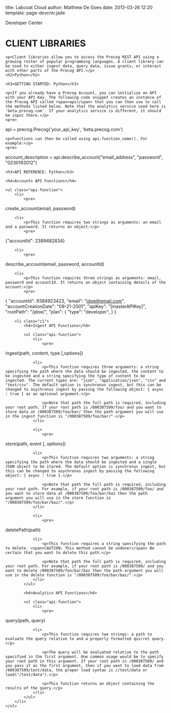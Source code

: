 title: Labcoat Cloud
author: Matthew De Goes
date: 2013-03-26 12:20
template: page-devcntr.jade

<div id="body">
    <span class="page-title">Developer Center</span>
    <h1>CLIENT LIBRARIES</h1>

    <p>Client libraries allow you to access the Precog REST API using a growing roster of popular programming languages. A client library can be used to either ingest data, query data, issue grants, or interact with other parts of the Precog API.</p>
    <h2>Python</h2>

    <h3>GETTING STARTED: Python</h3>

    <p>If you already have a Precog Account, you can initialize an API with your API Key. The following code snippet creates an instance of the Precog API called <span>api</span> that you can then use to call the methods listed below. Note that the analytics service used here is 'beta.precog.com'. If your analytics service is different, it should be input there.</p>
    <pre>
api = precog.Precog('your_api_key', 'beta.precog.com')
</pre>

    <p>Functions can then be called using api.function_name(). For example:</p>
    <pre>
account_description = api.describe_account("email_address", "password", "0230193012")
</pre>

    <h3>API REFERENCE: Python</h3>

    <h4>Accounts API Functions</h4>

    <ul class="api-function">
        <li>
            <pre>
<span>create_account</span>(email, password) 
</pre>
        </li>

        <li>
            <p>This function requires two strings as arguments: an email and a password. It returns an object:</p>
            <pre>
{"accountId": 2389482834}
</pre>
        </li>

        <li>
            <pre>
<span>describe_account</span>(email, password, accountId) 
</pre>
        </li>

        <li>
            <p>This function requires three strings as arguments: email, password and accountId. It returns an object containing details of the account:</p>
            <pre>
{ "accountId": 9384923423, "email": "jdoe@gmail.com", "accountCreationDate": "09-21-2001", "apiKey": "[masterAPIKey]", "rootPath": "/jdoe/", "plan": { "type": "developer", } }
</pre>
        </li>

        <li class="c1">
            <h4>Ingest API Functions</h4>

            <ul class="api-function">
                <li>
                    <pre>
<span>ingest</span>(path, content, type [,options]) 
</pre>
                </li>

                <li>
                    <p>This function requires three arguments: a string specifying the path where the data should be ingested, the content to be ingested and a string specifying the type of content to be ingested. The current types are: "json", "application/json", "csv" and "text/csv". The default option is synchronus ingest, but this can be changed to asychronus ingest by passing the following object: { async : true } as an optional argument.</p>

                    <p>Note that path the full path is required, including your root path. If your root path is /000387509/foo/ and you want to store data at /000387509/foo/bar/ then the path argument you will use in the ingest function is "/000387509/foo/bar/".</p>
                </li>

                <li>
                    <pre>
<span>store</span>(path, event [, options]) 
</pre>
                </li>

                <li>
                    <p>This function requires two arguments: a string specifying the path where the data should be ingested and a single JSON object to be stored. The default option is synchronus ingest, but this can be changed to asychronus ingest by passing the following object: { async : true }.</p>

                    <p>Note that path the full path is required, including your root path. For example, if your root path is /000387509/foo/ and you want to store data at /000387509/foo/bar/baz then the path argument you will use in the store function is "/000387509/foo/bar/baz/".</p>
                </li>

                <li>
                    <pre>
<span>deletePath</span>(path) 
</pre>
                </li>

                <li>
                    <p>This function requires a string specifying the path to delete. <span>CAUTION: This method cannot be undone!</span> Be certain that you want to delete this path.</p>

                    <p>Note that path the full path is required, including your root path. For example, if your root path is /000387509/ and you want to delete /000387509/foo/bar/baz then the path argument you will use in the delete function is "/000387509/foo/bar/baz/".</p>
                </li>
            </ul>

            <h4>Analytics API Functions</h4>

            <ul class="api-function">
                <li>
                    <pre>
<span>query</span>(path, query) 
</pre>
                </li>

                <li>
                    <p>This function requires two strings: a path to evaluate the query relative to and a properly formatted quirrel query.</p>

                    <p>The query will be evaluated relative to the path specified in the first argument. One common usage would be to specify your root path in this argument. If your root path is /000387509/ and you pass it as the first argument, then if you want to load data from /000387509/test/data, the proper load syntax is //test/data or load("/test/data").</p>

                    <p>This function returns an object containing the results of the query.</p>
                </li>
            </ul>
        </li>
    </ul>
</div>